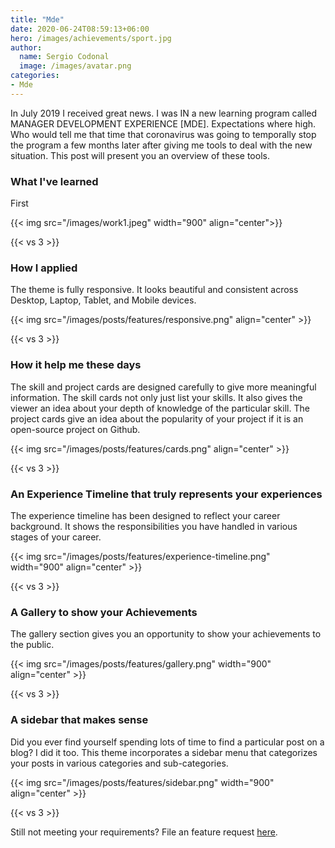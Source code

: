 ```yaml
---
title: "Mde"
date: 2020-06-24T08:59:13+06:00
hero: /images/achievements/sport.jpg
author:
  name: Sergio Codonal
  image: /images/avatar.png
categories:
- Mde
---
```


In July 2019 I received great news. I was IN a new learning program called MANAGER DEVELOPMENT EXPERIENCE [MDE]. Expectations where high. Who would tell me that time that coronavirus was going to temporally stop the program a few months later after giving me tools to deal with the new situation.
This post will present you an overview of these tools.

### What I've learned

First 

{{< img src="/images/work1.jpeg" width="900" align="center">}}

{{< vs 3 >}}

### How I applied

The theme is fully responsive. It looks beautiful and consistent across Desktop, Laptop, Tablet, and Mobile devices.

{{< img src="/images/posts/features/responsive.png" align="center" >}}

{{< vs 3 >}}

### How it help me these days

The skill and project cards are designed carefully to give more meaningful information. The skill cards not only just list your skills. It also gives the viewer an idea about your depth of knowledge of the particular skill. The project cards give an idea about the popularity of your project if it is an open-source project on Github.

{{< img src="/images/posts/features/cards.png" align="center" >}}

{{< vs 3 >}}

### An Experience Timeline that truly represents your experiences

The experience timeline has been designed to reflect your career background. It shows the responsibilities you have handled in various stages of your career.

{{< img src="/images/posts/features/experience-timeline.png" width="900" align="center" >}}

{{< vs 3 >}}

### A Gallery to show your Achievements

The gallery section gives you an opportunity to show your achievements to the public.

{{< img src="/images/posts/features/gallery.png" width="900" align="center" >}}

{{< vs 3 >}}

### A sidebar that makes sense

Did you ever find yourself spending lots of time to find a particular post on a blog? I did it too. This theme incorporates a sidebar menu that categorizes your posts in various categories and sub-categories.

{{< img src="/images/posts/features/sidebar.png" width="900" align="center" >}}

{{< vs 3 >}}

Still not meeting your requirements? File an feature request [here](https://github.com/hossainemruz/toha).
